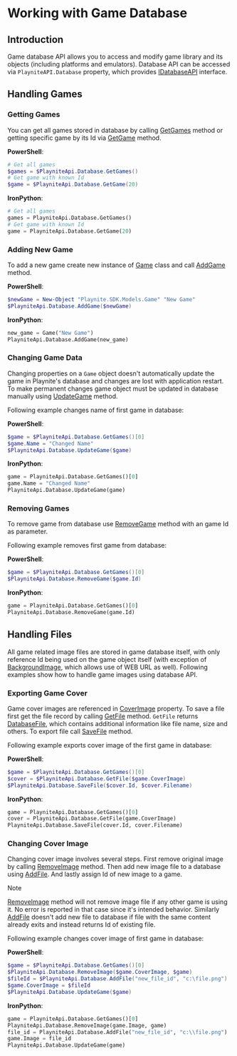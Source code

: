 Working with Game Database
=====================

Introduction
---------------------
Game database API allows you to access and modify game library and its objects (including platforms and emulators). Database API can be accessed via `PlayniteAPI.Database` property, which provides [IDatabaseAPI](xref:Playnite.SDK.IGameDatabaseAPI) interface.

Handling Games
---------------------

### Getting Games

You can get all games stored in database by calling [GetGames](xref:Playnite.SDK.IGameDatabaseAPI.GetGames) method or getting specific game by its Id via [GetGame](xref:Playnite.SDK.IGameDatabaseAPI.GetGame(System.Int32)) method.

**PowerShell**:

```powershell
# Get all games
$games = $PlayniteApi.Database.GetGames()
# Get game with known Id
$game = $PlayniteApi.Database.GetGame(20)
```

**IronPython**:

```python
# Get all games
games = PlayniteApi.Database.GetGames()
# Get game with known Id
game = PlayniteApi.Database.GetGame(20)
```

### Adding New Game

To add a new game create new instance of [Game](xref:Playnite.SDK.Models.Game) class and call [AddGame](xref:Playnite.SDK.IGameDatabaseAPI.AddGame(Playnite.SDK.Models.Game)) method.

**PowerShell**:

```powershell
$newGame = New-Object "Playnite.SDK.Models.Game" "New Game"
$PlayniteApi.Database.AddGame($newGame)
```

**IronPython**:

```python
new_game = Game("New Game")
PlayniteApi.Database.AddGame(new_game)
```

### Changing Game Data

Changing properties on a `Game` object doesn't automatically update the game in Playnite's database and changes are lost with application restart. To make permanent changes game object must be updated in database manually using [UpdateGame](xref:Playnite.SDK.IGameDatabaseAPI.UpdateGame(Playnite.SDK.Models.Game)) method.

Following example changes name of first game in database:

**PowerShell**:

```powershell
$game = $PlayniteApi.Database.GetGames()[0]
$game.Name = "Changed Name"
$PlayniteApi.Database.UpdateGame($game)
```

**IronPython**:

```python
game = PlayniteApi.Database.GetGames()[0]
game.Name = "Changed Name"
PlayniteApi.Database.UpdateGame(game)
```

### Removing Games

To remove game from database use [RemoveGame](xref:Playnite.SDK.IGameDatabaseAPI.RemoveGame(System.Int32)) method with an game Id as parameter.

Following example removes first game from database:

**PowerShell**:

```powershell
$game = $PlayniteApi.Database.GetGames()[0]
$PlayniteApi.Database.RemoveGame($game.Id)
```

**IronPython**:

```python
game = PlayniteApi.Database.GetGames()[0]
PlayniteApi.Database.RemoveGame(game.Id)
```

Handling Files
---------------------

All game related image files are stored in game database itself, with only reference Id being used on the game object itself (with exception of [BackgroundImage](xref:Playnite.SDK.Models.Game.BackgroundImage), which allows use of WEB URL as well). Following examples show how to handle game images using database API.

### Exporting Game Cover

Game cover images are referenced in [CoverImage](xref:Playnite.SDK.Models.Game.CoverImage) property. To save a file first get the file record by calling [GetFile](xref:Playnite.SDK.IGameDatabaseAPI.GetFile(System.String)) method. `GetFile` returns [DatabaseFile](xref:Playnite.SDK.Models.DatabaseFile), which contains additional information like file name, size and others. To export file call [SaveFile](xref:Playnite.SDK.IGameDatabaseAPI.SaveFile(System.String,System.String)) method.

Following example exports cover image of the first game in database:

**PowerShell**:

```powershell
$game = $PlayniteApi.Database.GetGames()[0]
$cover = $PlayniteApi.Database.GetFile($game.CoverImage)
$PlayniteApi.Database.SaveFile($cover.Id, $cover.Filename)
```

**IronPython**:

```python
game = PlayniteApi.Database.GetGames()[0]
cover = PlayniteApi.Database.GetFile(game.CoverImage)
PlayniteApi.Database.SaveFile(cover.Id, cover.Filename)
```

### Changing Cover Image

Changing cover image involves several steps. First remove original image by calling [RemoveImage](xref:Playnite.SDK.IGameDatabaseAPI.RemoveImage(System.String,Playnite.SDK.Models.Game)) method. Then add new image file to a database using [AddFile](xref:Playnite.SDK.IGameDatabaseAPI.AddFile(System.String,System.String)). And lastly assign Id of new image to a game.

> [!NOTE] 
> [RemoveImage](xref:Playnite.SDK.IGameDatabaseAPI.RemoveImage(System.String,Playnite.SDK.Models.Game)) method will not remove image file if any other game is using it. No error is reported in that case since it's intended behavior. Similarly [AddFile](xref:Playnite.SDK.IGameDatabaseAPI.AddFile(System.String,System.String)) doesn't add new file to database if file with the same content already exits and instead returns Id of existing file.

Following example changes cover image of first game in database:

**PowerShell**:

```powershell
$game = $PlayniteApi.Database.GetGames()[0]
$PlayniteApi.Database.RemoveImage($game.CoverImage, $game)
$fileId = $PlayniteApi.Database.AddFile("new_file_id", "c:\file.png")
$game.CoverImage = $fileId
$PlayniteApi.Database.UpdateGame($game)
```

**IronPython**:

```python
game = PlayniteApi.Database.GetGames()[0]
PlayniteApi.Database.RemoveImage(game.Image, game)
file_id = PlayniteApi.Database.AddFile("new_file_id", "c:\\file.png")
game.Image = file_id
PlayniteApi.Database.UpdateGame(game)
```